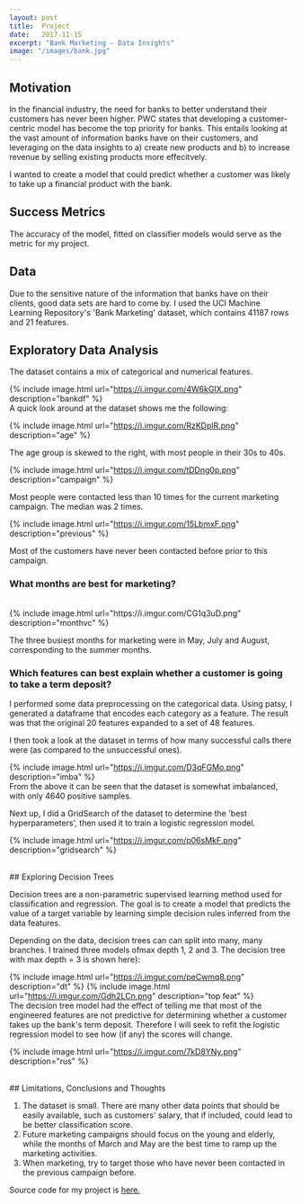 ```yaml
---
layout: post
title:  Project
date:   2017-11-15
excerpt: "Bank Marketing - Data Insights"
image: "/images/bank.jpg"
---
```


## Motivation

In the financial industry, the need for banks to better understand their customers has never been higher. PWC states that developing a customer-centric model has become the top priority for banks. This entails looking at the vast amount of information banks have on their customers, and leveraging on the data insights to a) create new products and b) to increase revenue by selling existing products more effecitvely.

I wanted to create a model that could predict whether a customer was likely to take up a financial product with the bank. 

## Success Metrics

The accuracy of the model, fitted on classifier models would serve as the metric for my project. 

## Data

Due to the sensitive nature of the information that banks have on their clients, good data sets are hard to come by. I used the UCI Machine Learning Repository's 'Bank Marketing' dataset, which contains 41187 rows and 21 features.                                                                                        

## Exploratory Data Analysis 

The dataset contains a mix of categorical and numerical features.

{% include image.html url="https://i.imgur.com/4W6kGIX.png" description="bankdf" %}
<br>
A quick look around at the dataset shows me the following:

{% include image.html url="https://i.imgur.com/RzKDplR.png" description="age" %}

The age group is skewed to the right, with most people in their 30s to 40s.

{% include image.html url="https://i.imgur.com/tDDng0p.png" description="campaign" %}

Most people were contacted less than 10 times for the current marketing campaign. The median was 2 times.

{% include image.html url="https://i.imgur.com/15LbmxF.png" description="previous" %}

Most of the customers have never been contacted before prior to this campaign.

### What months are best for marketing?
<br>
{% include image.html url="https://i.imgur.com/CG1q3uD.png" description="monthvc" %}

The three busiest months for marketing were in May, July and August, corresponding to the summer months. 

### Which features can best explain whether a customer is going to take a term deposit?

I performed some data preprocessing on the categorical data. Using patsy, I generated a dataframe that encodes each category as a feature. The result was that the original 20 features expanded to a set of 48 features.

I then took a look at the dataset in terms of how many successful calls there were (as compared to the unsuccessful ones). 

{% include image.html url="https://i.imgur.com/D3qFGMo.png" description="imba" %}
<br>
From the above it can be seen that the dataset is somewhat imbalanced, with only 4640 positive samples. 

Next up, I did a GridSearch of the dataset to determine the 'best hyperparameters', then used it to train a logistic regression model.

{% include image.html url="https://i.imgur.com/p06sMkF.png" description="gridsearch" %}

<br>
## Exploring Decision Trees

Decision trees are a non-parametric supervised learning method used for classification and regression. The goal is to create a model that predicts the value of a target variable by learning simple decision rules inferred from the data features. 

Depending on the data, decision trees can can split into many, many branches. I trained three models ofmax depth 1, 2 and 3. The decision tree with max depth = 3 is shown here}:

{% include image.html url="https://i.imgur.com/peCwmq8.png" description="dt" %}
{% include image.html url="https://i.imgur.com/Gdh2LCn.png" description="top feat" %}
<br>
The decision tree model had the effect of telling me that most of the engineered features are not predictive for determining whether a customer takes up the bank's term deposit. Therefore I will seek to refit the logistic regression model to see how (if any) the scores will change.

{% include image.html url="https://i.imgur.com/7kD8YNy.png" description="rus" %}

<br>
## Limitations, Conclusions and Thoughts

1. The dataset is small. There are many other data points that should be easily available, such as customers' salary, that if included, could lead to be better classification score.
2. Future marketing campaigns should focus on the young and elderly, while the months of March and May are the best time to ramp up the marketing activities.
3. When marketing, try to target those who have never been contacted in the previous campaign before.  


Source code for my project is [here.](https://github.com/ekbq/hello-world/blob/master/Capstone/Capstone%20-%20Clickbait.ipynb)
